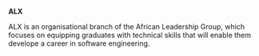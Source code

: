 **ALX**

ALX is an organisational branch of the African Leadership Group, which focuses on equipping graduates with technical skills that will enable them develope a career in software engineering.